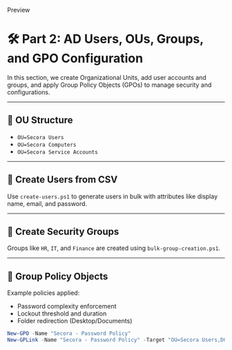 Preview
# 🛠️ Part 2: AD Users, OUs, Groups, and GPO Configuration

In this section, we create Organizational Units, add user accounts and groups, and apply Group Policy Objects (GPOs) to manage security and configurations.

---

## 🧱 OU Structure

- `OU=Secora Users`
- `OU=Secora Computers`
- `OU=Secora Service Accounts`

---

## 👥 Create Users from CSV

Use `create-users.ps1` to generate users in bulk with attributes like display name, email, and password.

---

## 👥 Create Security Groups

Groups like `HR`, `IT`, and `Finance` are created using `bulk-group-creation.ps1`.

---

## 🔐 Group Policy Objects

Example policies applied:

- Password complexity enforcement
- Lockout threshold and duration
- Folder redirection (Desktop/Documents)

```powershell
New-GPO -Name "Secora - Password Policy"
New-GPLink -Name "Secora - Password Policy" -Target "OU=Secora Users,DC=secora,DC=lab"
